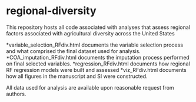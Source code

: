 # regional-diversity
This repository hosts all code associated with analyses that assess regional factors associated with agricultural diversity across the United States

*variable_selection_RFdiv.html documents the variable selection process and what comprised the final dataset used for analysis.
*COA_imputation_RFdiv.html documents the imputation process performed on final selected variables. 
*regression_RFdiv.html documents how regional RF regression models were built and assessed 
*viz_RFdiv.html documents how all figures in the manuscript and SI were constructed. 

All data used for analysis are available upon reasonable request from authors. 

